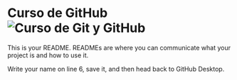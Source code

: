 # Curso de GitHub ![Curso de Git y GitHub](https://www.flaticon.es/icono-gratis/logotipo-de-github_25231)

This is your README. READMEs are where you can communicate what your project is and how to use it.

Write your name on line 6, save it, and then head back to GitHub Desktop.
